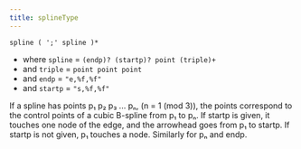 ```yaml
---
title: splineType
---
```

`spline ( ';' spline )*`

* where `spline` = `(endp)? (startp)? point (triple)+`
* and `triple` = `point point point`
* and `endp` = `"e,%f,%f"`
* and `startp` = `"s,%f,%f"`

If a spline has points p₁ p₂ p₃ ... pₙ, (n = 1 (mod 3)), the points
correspond to the control points of a cubic B-spline from p₁ to pₙ. If startp
is given, it touches one node of the edge, and the arrowhead
goes from p₁ to startp. If startp is not given, p₁ touches a node.
Similarly for pₙ and endp.
